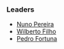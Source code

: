 ### Leaders
* [Nuno Pereira](mailto:nuno.pereira@owasp.org)
* [Wilberto Filho](mailto:wilberto.filho@owasp.org)
* [Pedro Fortuna](mailto:pedro.fortuna@owasp.org)

